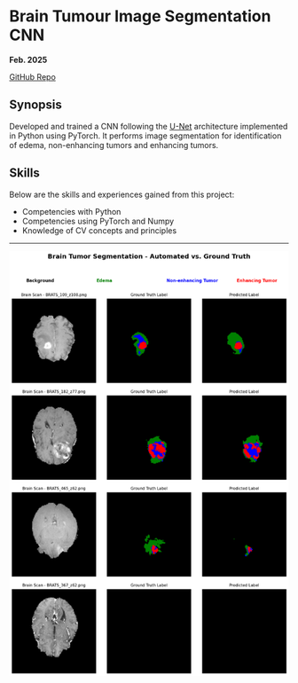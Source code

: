 # Brain Tumour Image Segmentation CNN

**Feb. 2025**

[GitHub Repo](https://github.com/AlexSeferidis/CV-Coursework)

## Synopsis

Developed and trained a CNN following the [U-Net](https://doi.org/10.1007/978-3-319-24574-4_28) architecture implemented in Python using PyTorch. It performs image segmentation for identification of edema, non-enhancing tumors and enhancing tumors.

## Skills

Below are the skills and experiences gained from this project:

* Competencies with Python
* Competencies using PyTorch and Numpy
* Knowledge of CV concepts and principles

---

![alt](exampletest.png 'title')